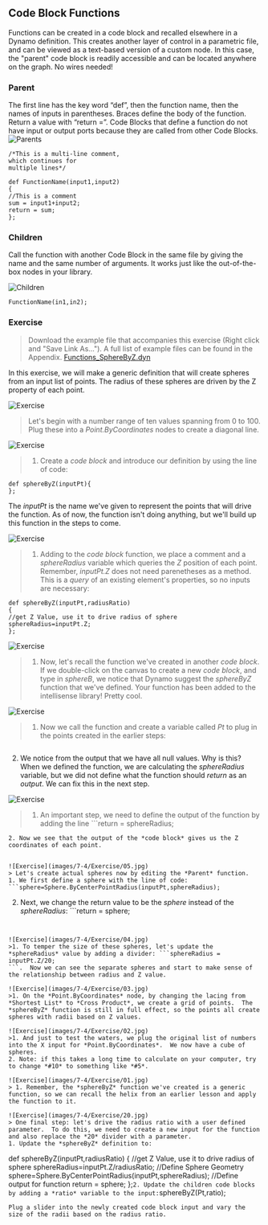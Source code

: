 ## Code Block Functions
Functions can be created in a code block and recalled elsewhere in a Dynamo definition.  This creates another layer of control in a parametric file, and can be viewed as a text-based version of a custom node.  In this case, the "parent" code block is readily accessible and can be located anywhere on the graph.  No wires needed!

### Parent
The first line has the key word “def”, then the function name, then the names of inputs in parentheses. Braces define the body of the function. Return a value with “return =”. Code Blocks that define a function do not have input or output ports because they are called from other Code Blocks.
![Parents](images/7-4/21.jpg)
```
/*This is a multi-line comment,
which continues for
multiple lines*/

def FunctionName(input1,input2)
{
//This is a comment
sum = input1+input2;
return = sum;
};
```

### Children
Call the function with another Code Block in the same file by giving the name and the same number of arguments. It works just like the out-of-the-box nodes in your library.

![Children](images/7-4/20.jpg)
```
FunctionName(in1,in2);
```





### Exercise
>Download the example file that accompanies this exercise (Right click and "Save Link As..."). A full list of example files can be found in the Appendix. [Functions_SphereByZ.dyn](datasets/7-4/Functions_SphereByZ.dyn)

In this exercise, we will make a generic definition that will create spheres from an input list of points.  The radius of these spheres are driven by the Z property of each point.

![Exercise](images/7-4/Exercise/11.jpg)
> Let's begin with a number range of ten values spanning from 0 to 100.  Plug these into a *Point.ByCoordinates* nodes to create a diagonal line.

![Exercise](images/7-4/Exercise/10.jpg)
>1. Create a *code block* and introduce our definition by using the line of code:
```
def sphereByZ(inputPt){
};
```
  The *inputPt* is the name we've given to represent the points that will drive the function.  As of now, the function isn't doing anything, but we'll build up this function in the steps to come.

![Exercise](images/7-4/Exercise/09.jpg)
>1. Adding to the *code block* function, we place a comment and a *sphereRadius* variable which queries the *Z* position of each point.  Remember, *inputPt.Z* does not need parenetheses as a method.  This is a *query* of an existing element's properties, so no inputs are necessary:
```
def sphereByZ(inputPt,radiusRatio)
{
//get Z Value, use it to drive radius of sphere
sphereRadius=inputPt.Z;
};
```

![Exercise](images/7-4/Exercise/08.jpg)
>1. Now, let's recall the function we've created in another *code block*. If we double-click on the canvas to create a new *code block*, and type in *sphereB*, we notice that Dynamo suggest the *sphereByZ* function that we've defined. Your function has been added to the intellisense library! Pretty cool.

![Exercise](images/7-4/Exercise/07.jpg)
>1. Now we call the function and create a variable called *Pt* to plug in the points created in the earlier steps:
```sphereByZ(Pt)
```
2. We notice from the output that we have all null values.  Why is this? When we defined the function, we are calculating the *sphereRadius* variable, but we did not define what the function should *return* as an *output*.  We can fix this in the next step.

![Exercise](images/7-4/Exercise/06.jpg)
>1. An important step, we need to define the output of the function by adding the line ```return = sphereRadius;
``` to the *sphereByZ* function.
2. Now we see that the output of the *code block* gives us the Z coordinates of each point.


![Exercise](images/7-4/Exercise/05.jpg)
> Let's create actual spheres now by editing the *Parent* function.
1. We first define a sphere with the line of code:
```sphere=Sphere.ByCenterPointRadius(inputPt,sphereRadius);
```
2. Next, we change the return value to be the *sphere* instead of the *sphereRadius*: ```return = sphere;
```.  This gives us some giant spheres in our Dynamo preview!


![Exercise](images/7-4/Exercise/04.jpg)
>1. To temper the size of these spheres, let's update the *sphereRadius* value by adding a divider: ```sphereRadius = inputPt.Z/20;
```.  Now we can see the separate spheres and start to make sense of the relationship between radius and Z value.

![Exercise](images/7-4/Exercise/03.jpg)
>1. On the *Point.ByCoordinates* node, by changing the lacing from *Shortest List* to *Cross Product*, we create a grid of points.  The *sphereByZ* function is still in full effect, so the points all create spheres with radii based on Z values.

![Exercise](images/7-4/Exercise/02.jpg)
>1. And just to test the waters, we plug the original list of numbers into the X input for *Point.ByCoordinates*.  We now have a cube of spheres.
2. Note: if this takes a long time to calculate on your computer, try to change *#10* to something like *#5*.

![Exercise](images/7-4/Exercise/01.jpg)
> 1. Remember, the *sphereByZ* function we've created is a generic function, so we can recall the helix from an earlier lesson and apply the function to it.

![Exercise](images/7-4/Exercise/20.jpg)
> One final step: let's drive the radius ratio with a user defined parameter.  To do this, we need to create a new input for the function and also replace the *20* divider with a parameter.
1. Update the *sphereByZ* definition to:
```
def sphereByZ(inputPt,radiusRatio)
{
//get Z Value, use it to drive radius of sphere
sphereRadius=inputPt.Z/radiusRatio;
//Define Sphere Geometry
sphere=Sphere.ByCenterPointRadius(inputPt,sphereRadius);
//Define output for function
return = sphere;
};```
2. Update the children code blocks by adding a *ratio* variable to the input: ```sphereByZ(Pt,ratio);
```
Plug a slider into the newly created code block input and vary the size of the radii based on the radius ratio.











